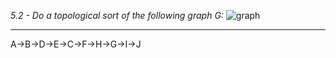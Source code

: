 *5.2 - Do a topological sort of the following graph G:*
![graph](https://github.com/jonathantorres/adm/blob/master/ch5/img/5-2.png)
***
A->B->D->E->C->F->H->G->I->J

